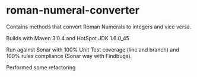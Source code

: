 roman-numeral-converter
=======================

Contains methods that convert Roman Numerals to integers and vice versa.

Builds with Maven 3.0.4 and HotSpot JDK 1.6.0_45

Run against Sonar with 100% Unit Test coverage (line and branch) and 100% rules compliance (Sonar way with Findbugs).

Performed some refactoring
